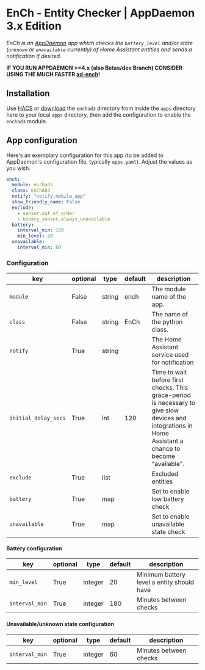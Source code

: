 # EnCh - Entity Checker | AppDaemon 3.x Edition

*EnCh is an [AppDaemon](https://github.com/home-assistant/appdaemon) app which checks the `battery_level` and/or state (`unknown` or `unavailable` currently) of Home Assistant entities and sends a notification if desired.*

**IF YOU RUN APPDAEMON >=4.x (also Betas/dev Branch) CONSIDER USING THE MUCH FASTER [ad-ench](https://github.com/benleb/ad-ench)!**

## Installation

Use [HACS](https://github.com/custom-components/hacs) or [download](https://github.com/benleb/ad-ench-ad3/releases) the `enchad3` directory from inside the `apps` directory here to your local `apps` directory, then add the configuration to enable the `enchad3` module.

## App configuration

Here's an exemplary configuration for this app (to be added to AppDaemon's configuration file, typically `apps.yaml`). Adjust the values as you wish.

```yaml
ench:
  module: enchad3
  class: EnChAD3
  notify: "notify.mobile_app"
  show_friendly_name: False
  exclude:
    - sensor.out_of_order
    - binary_sensor.always_unavailable
  battery:
    interval_min: 180
    min_level: 20
  unavailable:
    interval_min: 60
```

### Configuration

key | optional | type | default | description
-- | -- | -- | -- | --
`module` | False | string | ench | The module name of the app.
`class` | False | string | EnCh | The name of the python class.
`notify` | True | string | | The Home Assistant service used for notification
`initial_delay_secs` | True | int | 120 | Time to wait before first checks. This grace-period is necessary to give slow devices and integrations in Home Assistant a chance to become "available".
`exclude` | True | list | | Excluded entities
`battery` | True | map | | Set to enable low battery check
`unavailable` | True | map | | Set to enable unavailable state check

#### Battery configuration

key | optional | type | default | description
-- | -- | -- | -- | --
`min_level` | True | integer | 20 | Minimum battery level a entity should have
`interval_min` | True | integer | 180 | Minutes between checks

#### Unavailable/unknown state configuration

key | optional | type | default | description
-- | -- | -- | -- | --
`interval_min` | True | integer | 60 | Minutes between checks
